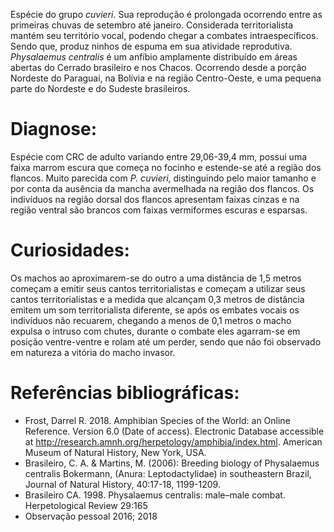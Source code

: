 ﻿Espécie do grupo *cuvieri*. Sua reprodução é prolongada ocorrendo entre as primeiras chuvas de setembro até janeiro. Considerada territorialista mantém seu território vocal, podendo chegar a combates intraespecíficos. Sendo que, produz ninhos de espuma em sua atividade reprodutiva.
*Physalaemus centralis* é um anfíbio amplamente distribuído em áreas abertas do Cerrado brasileiro e nos Chacos. Ocorrendo desde a porção Nordeste do Paraguai, na Bolívia e na região Centro-Oeste, e uma pequena parte do Nordeste e do Sudeste brasileiros.


# Diagnose:
Espécie com CRC de adulto variando entre 29,06-39,4 mm, possui uma faixa marrom escura que começa no focinho e estende-se até a região dos flancos. Muito parecida com *P. cuvieri*, distinguindo pelo maior tamanho e por conta da ausência da mancha avermelhada na região dos flancos. Os indivíduos na região dorsal dos flancos apresentam faixas cinzas e na região ventral são brancos com faixas vermiformes escuras e esparsas.


# Curiosidades:
Os machos  ao aproximarem-se do outro a uma distância de 1,5 metros começam a emitir seus cantos territorialistas e começam a utilizar seus cantos territorialistas e a medida que alcançam 0,3 metros de distância emitem um som territorialista diferente, se após os embates vocais os indivíduos não recuarem, chegando a menos de 0,1 metros o macho expulsa o intruso com chutes, durante o combate eles agarram-se em posição ventre-ventre e rolam até um perder, sendo que não foi observado em natureza a vitória do macho invasor. 




# Referências bibliográficas:
* Frost, Darrel R. 2018. Amphibian Species of the World: an Online Reference. Version 6.0 (Date of access). Electronic Database accessible at http://research.amnh.org/herpetology/amphibia/index.html. American Museum of Natural History, New York, USA.
* Brasileiro, C. A. & Martins, M. (2006): Breeding biology of Physalaemus centralis Bokermann, (Anura: Leptodactylidae) in southeastern Brazil, Journal of Natural History, 40:17-18, 1199-1209.
* Brasileiro CA. 1998. Physalaemus centralis: male–male combat. Herpetological Review 29:165
* Observação pessoal 2016; 2018